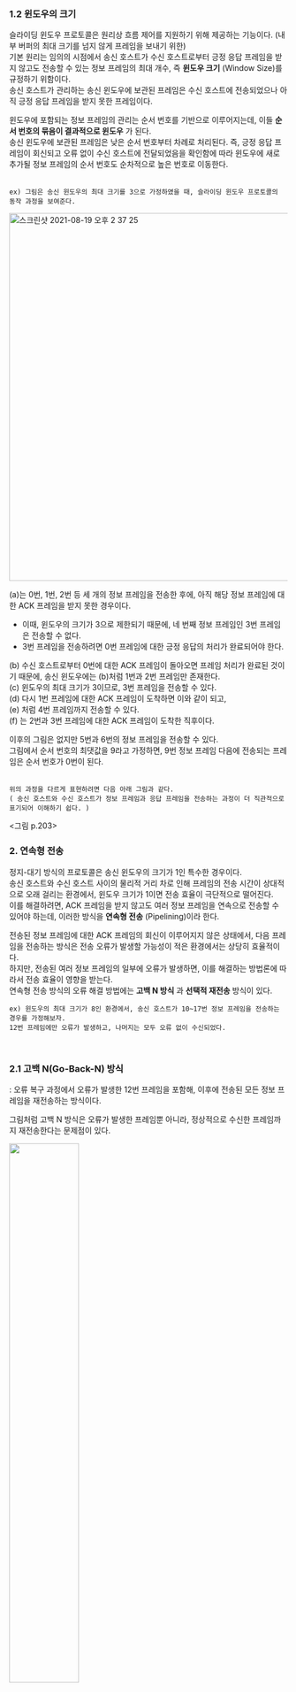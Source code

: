 ### 1.2 윈도우의 크기
슬라이딩 윈도우 프로토콜은 원리상 흐름 제어를 지원하기 위해 제공하는 기능이다. (내부 버퍼의 최대 크기를 넘지 않게 프레임을 보내기 위한)   
기본 원리는 임의의 시점에서 송신 호스트가 수신 호스트로부터 긍정 응답 프레임을 받지 않고도 전송할 수 있는 정보 프레임의 최대 개수, 즉 **윈도우 크기** (Window Size)를 규정하기 위함이다.    
송신 호스트가 관리하는 송신 윈도우에 보관된 프레임은 수신 호스트에 전송되었으나 아직 긍정 응답 프레임을 받지 못한 프레임이다.   

윈도우에 포함되는 정보 프레임의 관리는 순서 번호를 기반으로 이루어지는데, 이들 **순서 번호의 묶음이 결과적으로 윈도우** 가 된다.  
송신 윈도우에 보관된 프레임은 낮은 순서 번호부터 차례로 처리된다.
즉, 긍정 응답 프레임이 회신되고 오류 없이 수신 호스트에 전달되었음을 확인함에 따라 윈도우에 새로 추가될 정보 프레임의 순서 번호도 순차적으로 높은 번호로 이동한다.   
</br>

```
ex) 그림은 송신 윈도우의 최대 크기를 3으로 가정하였을 때, 슬라이딩 윈도우 프로토콜의 동작 과정을 보여준다.
```      

<img width="665" alt="스크린샷 2021-08-19 오후 2 37 25" src="https://user-images.githubusercontent.com/83942393/130013770-ff9a2b0b-1b6c-47fe-8944-36e8814e5a65.png"></br>

(a)는 0번, 1번, 2번 등 세 개의 정보 프레임을 전송한 후에, 아직 해당 정보 프레임에 대한 ACK 프레임을 받지 못한 경우이다.  

- 이때, 윈도우의 크기가 3으로 제한되기 때문에, 네 번째 정보 프레임인 3번 프레임은 전송할 수 없다.    
- 3번 프레임을 전송하려면 0번 프레임에 대한 긍정 응답의 처리가 완료되어야 한다.    

(b) 수신 호스트로부터 0번에 대한 ACK 프레임이 돌아오면 프레임 처리가 완료된 것이기 때문에, 송신 윈도우에는 (b)처럼 1번과 2번 프레임만 존재한다.   
(c) 윈도우의 최대 크기가 3이므로, 3번 프레임을 전송할 수 있다.    
(d) 다시 1번 프레임에 대한 ACK 프레임이 도착하면 이와 같이 되고,    
(e) 처럼 4번 프레임까지 전송할 수 있다.   
(f) 는 2번과 3번 프레임에 대한 ACK 프레임이 도착한 직후이다.   

이후의 그림은 없지만 5번과 6번의 정보 프레임을 전송할 수 있다.    
그림에서 순서 번호의 최댓값을 9라고 가정하면, 9번 정보 프레임 다음에 전송되는 프레임은 순서 번호가 0번이 된다.    
</br>

```
위의 과정을 다르게 표현하려면 다음 아래 그림과 같다.
( 송신 호스트와 수신 호스트가 정보 프레임과 응답 프레임을 전송하는 과정이 더 직관적으로 표기되어 이해하기 쉽다. )
```   
<그림 p.203>
</br>

### 2. 연속형 전송 
정지-대기 방식의 프로토콜은 송신 윈도우의 크기가 1인 특수한 경우이다.  
송신 호스트와 수신 호스트 사이의 물리적 거리 차로 인해 프레임의 전송 시간이 상대적으로 오래 걸리는 환경에서, 윈도우 크기가 1이면 전송 효율이 극단적으로 떨어진다.   
이를 해결하려면, ACK 프레임을 받지 않고도 여러 정보 프레임을 연속으로 전송할 수 있어야 하는데, 이러한 방식을 **연속형 전송** (Pipelining)이라 한다.   

전송된 정보 프레임에 대한 ACK 프레임의 회신이 이루어지지 않은 상태에서, 다음 프레임을 전송하는 방식은 전송 오류가 발생할 가능성이 적은 환경에서는 상당히 효율적이다.   
하지만, 전송된 여러 정보 프레임의 일부에 오류가 발생하면, 이를 해결하는 방법론에 따라서 전송 효율이 영향을 받는다.   
연속형 전송 방식의 오류 해결 방법에는 **고백 N 방식** 과 **선택적 재전송** 방식이 있다.   

```
ex) 윈도우의 최대 크기가 8인 환경에서, 송신 호스트가 10~17번 정보 프레임을 전송하는 경우를 가정해보자.
12번 프레임에만 오류가 발생하고, 나머지는 모두 오류 없이 수신되었다.
```
</br>

### 2.1 고백 N(Go-Back-N) 방식
: 오류 복구 과정에서 오류가 발생한 12번 프레임을 포함해, 이후에 전송된 모든 정보 프레임을 재전송하는 방식이다.   

그림처럼 고백 N 방식은 오류가 발생한 프레임뿐 아니라, 정상적으로 수신한 프레임까지 재전송한다는 문제점이 있다.  

<img src="https://user-images.githubusercontent.com/83942393/130015969-9c796fb5-e9c0-47dd-a0ce-c04da1361363.png" width="50%" height="50%"></img></br>

따라서 직관적인 관점에서 보면 매우 비효율적이라고 생각될 수 있으나, 송수신 호스트 사이의 전송 지연 등에 따라서는 효과적인 처리 방법이 될 수 있다.     

그림에서 부정 응답 기능을 수행하는 NAK 프레임이 전송되는 원인을 두 가지로 나누어 생각해볼 수 있다.    

하나는 12번 정보 프레임이 수신 호스트에 도착하였으나, 내용이 변질된 경우이고,    
다른 하나는 12번 프레임이 도착하지 않은 경우이다.   

12번 프레임이 도착하지 않은 경우를 살펴보자.   
수신 호스트에 10번과 11번 프레임이 도착한 후에 13번, 14번 15번 순으로 프레임이 도착하면, 수신 호스트는 중간의 12번 프레임을 분실했음을 인지하여 NAK 프레임을 전송할 수 있다.   
만일 프로토콜에서 NAK 프레임을 사용하지 않고, ACK 프레임만으로 프로토콜을 작성한다면 송신 호스트가 12번 전송 프레임의 긍정 응답 프레임을 받을 수 없으므로, 타임 아웃 과정에 의해 12번 프레임부터 다시 전송해야 한다.   

그림에서 볼 수 있듯이, 수신 호스트가 전송한 ACK(17) 프레임은 17번 프레임만이 제대로 도착했다는 의미가 아니고, 17번 프레임을 포함하여 이전 모두의 프레임들이 제대로 도착했음을 나타낸다.  

그림에서는 설명의 편의를 위해 송신 호스트와 수신 호스트의 전송 시점이 겹치지 않도록 하였는데, 실제 환경에서는 그림보다 짧은 시간에 송수신 과정이 이루어지므로, 프레임의 전송 순서도 이와는 형태가 다를 수 있다.   
</br>

### 2.2 선택적 재전송(Selective Retransmission) 방식
: 그림에서 12번 정보 프레임만 재전송하고 수신 호스트가 제대로 수신한 13~17번 정보 프레임은 정상적으로 처리하여 재전송되지 않도록, 오류가 발생한 프레임만 선택적으로 복구하는 방식이다. 
```
직관적인 관점에서 고백 N 방식의 문제점 : 수신 호스트가 올바르게 수신한 정보 프레임도 오류로 처리해 재전송한다는 것.
```

그림은 부정 응답 프레임을 사용해, 오류가 발생한 정보 프레임을 처리하는 경우이다.   

<img src="https://user-images.githubusercontent.com/83942393/130017071-7e81a47d-2cd1-411b-8c99-72c9b6aa2d18.png" width="60%" height="60%"></img></br>

그림처럼 수신 호스트가 NAK(12) 프레임을 전송한 후에는 I(12)번 프레임의 처리를 완료할 때까지 다음 정보 프레임에 대한 긍정 응답 프레임을 전송하지 않도록 주의해야 한다.   

```
그림에서 설명하지 않았지만, 프로토콜에서 NAK 프레임이 정의되지 않으면 그 처리 과정이 약간 달라질 수 있다.
NAK 프레임이 없는 경우의 기본 동작 원리는 제대로 전달된 모든 정보 프레임에 대해 수신 호스트가 개별적으로 ACK 프레임을 전송해야 한다는 것이다.
```
</br>

> 고백 N 방식과 선택적 재전송 방식의 차이는 수신 윈도우 크기의 차이로도 설명할 수 있다.   

**고백 N 방식에서는 수신 윈도우의 크기가 1이다.**   
* 수신 호스트가 임의의 앞선 순서 번호를 갖는 정보 프레임이 처리될 때 까지 다음 정보 프레임을 모두 버리는 방식으로 처리되므로, 수신 윈도우에는 현재 처리중인 프레임 한개만 존재한다.
</br>

**선택적 재전송 방식은 수신 윈도우의 크기가 송신 윈도우의 크기와 같다고 볼 수 있다.**    
* 앞선 정보 프레임에 대한 처리가 이루어지지 않았어도, 오류 없이 수신된 모든 정보 프레임을 수신 윈도우에 보관한다.
* 다시 말해서 선택적 재전송 방식에서는 프레임의 도착 순서가 순서 번호와 일치하지 않을 수 있다.
</br>

### 3. 피기배킹
양방향 전송 기능을 갖춘 채널 방식에서는 송신 호스트와 수신 호스트의 구분 없이, 양방향으로 동시에 정보 프레임과 응답 프레임을 교차하여 전송할 수 있다.   
정보 프레임의 구조를 적당히 조정해 재정의하면, 정보 프레임을 전송하면서 응답 기능까지 함께 수행할 수 있다.   
이런 방식으로 프로토콜을 작성하면, 응답 프레임의 전송 횟수를 줄이는 효과가 있어, 전송 효율을 높일 수 있는데, 이를 **피기배킹** (Piggybacking)이라 한다.   

피기배킹을 지원하려면, 정보 프레임의 구조를 확장해 두 종류의 순서 번호를 모두 표기해야 한다.    
즉, 피기배킹 프로토콜에는 전송할 데이터와 해당 데이터의 순서 번호는 물론이고, 현재까지 제대로 수신한 프레임의 순서 번호까지 포함된다.   
이렇게 함으로써 정보 프레임의 전송과 응답 프레임의 회신을 한 번에 처리할 수 있다.   
</br>

```
그림은 피기배킹 방식을 사용하는 프로토콜과 그렇지 않은 프로토콜의 동작 과정을 비교해 설명하고 있다.  
```
왼쪽에서 0번과 1번 정보 프레임을 전송하고, 오른쪽에서도 0번과 1번의 순서대로 정보 프레임을 전송하는 경우를 가정한다.   


![image](https://user-images.githubusercontent.com/83942393/130018685-8addb257-ff61-4454-91f9-bdb18e725701.png)

![image](https://user-images.githubusercontent.com/83942393/130018693-00067f41-e3e5-43a6-9ec2-e5774f2173eb.png)

(a) 개별 정보 프레임에 대해 긍정 응답 혹은 부정 응답 프레임이 순서 번호와 함께 별도로 처리되고 있다.    
(b) 피기배킹을 이용하면 이처럼 더 효과적으로 개선하여 전송할 수 있다.    
```
정보 프레임의 표기 방식은 I(i, j)로 재정의되었다.
이때 첫 번째 순서 번호 i 는 자신이 전송하는 데이터의 순서 번호를 의미하고, j는 제대로 수신한 프레임의 순서 번호를 의미한다. 
```
</br>

* 응답 프레임을 전송할 시점에 전송할 데이터 프레임이 있으면 피기배킹 기능을 사용할 수 있지만, 정보 프레임이 없으면 응답 프레임만 전송해야 한다. 
* 그러나 현재는 정보 프레임이 없지만 잠시 후에 전송할 정보 프레임이 생길 가능성이 있으면, 응답 프레임의 회신을 잠시 늦춰 피기배킹 방식으로 전송할 수 있다. 
* 이때는 얼마나 기다리게 할 것인가가 시스템의 성능에 영향을 준다.
</br>

## 💎 03 HDLC 프로토콜
* ISO 에서 IBM SNA의 데이터 링크 프로토콜로 사용되는 SDLC(Synchronous Data Link Control) -> HDLC(High-level Data Link Control) 로 발전
* CCITT에서 HDLC를 다시 수정하여 x.25에서 사용할 수 있도록 LAP(Link Access Procedure)로 발전
* 다시 LAPB(Link Access Procedure Balanced)로 향상
* 이들 프로토콜은 모두 같은 뿌리에서 시작해 기본 특성이 유사하다.
</br>

* **HDLC** 프로토콜은 컴퓨터가 일대일 혹은 일대다로 연결된 환경에서 데이터 송수신 기능을 제공한다.
* 데이터 통신을 위해 연결된 호스트들은 주국(Primary Station)과 종국(Secondary Station)으로 구분되고, 다시 이들의 기능을 모두 지닌 혼합국(Combination Station)으로 정의될 수 있다.
* 주국에서 전송되는 메시지를 명령(Command)이라 정의하며, 이에 대한 종국의 회신을 응답(Response)이라 한다.
</br>

![image](https://user-images.githubusercontent.com/83942393/130023656-cf2e7612-72b6-4a1d-94dc-620b02dc0601.png)   
</br>

### 1. 프레임의 구조
그림은 HDLC 프레임의 구조로, 상단의 숫자는 비트 수이다.    
프레임의 좌우에 위치한 01111110 플래그는 프레임의 시작과 끝을 구분한다.   

<img src="https://user-images.githubusercontent.com/83942393/130021261-1da01f87-7339-4a6d-a19b-6297520f6d09.png" width="60%" height="60%"></img></br>

* Address(주소) : 일대다로 연결된 환경에서 특정 호스트를 구분하여 지칭하는 목적으로 사용한다. 주국에서 정보 프레임을 전송할 때는 수신 호스트인 종국 주소를 표기하며, 종국에서 전송할 때는 송신 호스트인 자신의 주소가 기록된다. 일대일 환경에서는 명령과 응답을 구분하는 용도로 사용할 수도 있다.
* Data(데이터) : 가변 크기의 전송 데이터가 포함되는데, 상위 계층인 네트워크 계층에서 보내진 패킷이 캡슐화된다.
* Checksum(체크섬) : CRC-CCITT 를 생성 다항식으로 하는 오류 검출 용도로 사용된다. 
</br>

### 2. 프레임의 종류
그림처럼 프레임의 용도는 Control 필드 값에 따라 세 종류로 구분된다.   
즉, 네트워크 계층에서 내려온 패킷을 전송하기 위한 정보 프레임, 정보 프레임에 대한 응답 기능을 수행하는 감독 프레임, 연결 설정의 제어와 관련된 비번호 프레임으로 나뉜다.   
</br>

### 2.1 정보 프레임
네트워크 계층의 데이터 전송을 위해 정의된 정보 프레임(Information Frame)은 그림의 (a)처럼 3비트의 순서 번호(Seq)를 이용한 슬라이딩 윈도우 프로토콜을 사용한다.
순서 번호는 비트 수가 3개이므로 0~7의 순서 번호 8개를 순환하여 사용한다.

* **Seq** : 정보 프레임의 송신용 순서 번호로 사용한다.
* **Next** : 피기배킹을 이용한 응답 기능으로 사용한다. 이 값은 제대로 수신된 프레임 번호가 아닌, 다음에 수신을 기대하는 프레임 번호이다. 따라서 이 번호 이전까지의 프레임은 모두 오류없이 수신되었음을 의미한다. 
* **P/F** : 값이 1로 지정되었을 경우에 한하여, Poll 혹은 Final의 의미를 갖는다. 일반적으로 주국의 명령 프레임에서 사용될 때는 Poll 이라 하고, 종국의 응답 프레임에서 사용될 때는 Final이라 한다.
```
하나의 주국 컴퓨터가 다수의 종국 컴퓨터를 제어하기 위한 용도이며, 주국에서 종국에 데이터 전송을 허가할 때 사용한다.
즉, 주국에서 데이터를 보내고자 하는 종국이 있는지 확인할 때는 Poll(여론 조사)의 의미로 1 값을 지정하며, 종국에서 주국으로 데이터를 전송할 때는
Final의 의미로 사용한다.
```
</br>

### 2.2 감독 프레임
감독 프레임은 정보 프레임에 대한 응답 기능을 수행하는 프레임이다.   
크게 긍정 응답 프레임과 부정 응답 프레임으로 구분된다.   
프레임의 세부 종류는 Type 필드 값에 따라 다음의 네 가지로 네 가지로 구분된다.   

<img width="586" alt="스크린샷 2021-08-19 오후 4 31 58" src="https://user-images.githubusercontent.com/83942393/130026999-58a86bc3-5565-4ca5-9de5-87f5742582d5.png">  

* **Type 0** : RR로 정의된 긍정 응답 프레임. 다음에 수신을 기대하는 프레임 번호를 Next 필드에 표시한다.
* **Type 1** : REJ로 정의된 부정 응답 프레임. Next 필드에는 재전송되어야 하는 프레임의 번호를 표시한다. 따라서 송신 호스트는 Next 필드의 번호로 시작하는 프레임부터 재전송해야 한다.
* **Type 2** : RNR로 정의된 응답 프레임으로 흐름 제어 기능 까지 제공한다. 즉, Next 필드에 표시한 순서 번호를 갖는 정보 프레임의 바로 앞 번호까지 제대로 수신되었다는 긍정 응답과 함께, 송신 호스트에 송신을 중지하도록 요구한다. 송신 호스트에 다시 전송을 요구할 때는 RR, REJ 혹은 기타의 제어 프레임을 전송하면 된다.
* **Type 3** : SREJ로 정의된 프레임으로, 선택적 재전송 방식에서 부정 응답 기능을 지원한다. 즉, Next 필드의 순서 번호를 갖는 특정 프레임에 대해 재전송 요구 기능을 갖는다.
</br>

### 2.3 비번호 프레임
: 순서 번호가 없는 프레임을 정의한다.   
* 주로 연결 제어 등의 용도로 사용하지만, 비연결형 데이터 전송을 위해 사용하기도 한다.
* 비번호 프레임은 Type과 Modifier 필드를 합해 총 5비트로 다음과 같은 프레임을 정의한다.
</br>

* SABM(Set ABM) : 비동기 균형(Asynchronous Balanced) 모드의 연결 설정을 요구한다.
* SNRM(Set NRM) : 정규 응답(Normal Reponse) 모드의 연결 설정을 요구한다.
* SARM(Set ARM) : 비동기 응답(Asynchronous Response) 모드의 연결 설정을 요구한다.
* DISC(DISConnect) : 연결 설정 해제를 요구한다.
* RSET(ReSET) : 비정상적인 프로토콜의 동작에 따른 리셋 기능을 수행한다.
* FRMR(FRaMe Reject) : 비정상적인 프레임의 수신을 거부한다.
* UA(Unnumbered ACK) : 비번호 프레임에 대한 응답 기능을 수행한다.

SNRM, SABM, SARM은 연결 설정을 요구할 때 사용하며, 표와 같은 세 가지 연결 모드에 적용된다.    

| 연결 모드 | 설명 |
|:----------|:----------|
| 정규 응답(Normal Response) - SNRM | 불균형 모드를 의미하기 때문에 호스트 하나는 주국으로 동작하고, 다른 하나는 종국으로 동작한다. </br> SNRM을 이용하여 연결 설정을 요구하며, 종국에서 데이터를 전송하려면 반드시 주국의 허락을 받아야 한다. |
| 비동기 균형(Asynchronous Balanced) - SABM| 두 개의 호스트가 동일한 능력을 갖는 혼합국으로 동작하며, 양쪽에서 명령과 응답을 모두 전송할 수 있다.  </br> 따라서 둘 중 임의의 호스트에서 SABM을 이용한 연결 설정 요구를 수행할 수 있다. |
| 비동기 응답(Asynchronous Response) - SARM | 불균형 모드이나 종국이 주국의 허락 없이도 데이터를 전송할 수 있는 권한을 갖는다.  </br> 즉, 주국의 허가가 없어도 (주국에 의한 P/F 비트의 Poll 지정이 없어도) 종국에서 먼저 SARM 응답을 보낼 수 있다. |

* 사용 중인 연결을 해제하려면 DISC 프레임을 이용하며, UA는 비번호 프레임에 대한 긍정 응답으로 이용한다.
* FRMR은 프레임에 오류는 없지만, 연결 상태의 논리적인 의미가 상실된 경우에 사용된다.
* RSET 명령은 종국에 하드웨어 제어 기능을 리셋하도록 통보하는 용도로 사용한다.
</br>

### 3. LAP 프로토콜
LAP(Link Access Protocol)은 비동기 응답 모드인 ARM 으로 동작하는 프로토콜이다.   

<img width="451" alt="스크린샷 2021-08-19 오후 4 35 05" src="https://user-images.githubusercontent.com/83942393/130027443-3f3642fb-999f-45f8-abc1-d9f27a99e096.png">
<img width="462" alt="스크린샷 2021-08-19 오후 4 34 08" src="https://user-images.githubusercontent.com/83942393/130027319-43fa5919-8003-421b-8b51-a366d4cb084a.png">


연결 설정 과정은 그림의 (a)처럼 주국에서 전송된 SARM 명령에 대하여 종국에서 UA 응답을 전송함으로써 완료된다.   

LAP는 비동기 응답 모드로 동작하기 때문에 그림의 (b)처럼 종국에서 주국으로 SARM 응답을 전송하여 연결 설정을 요구할 수 있다.   
종국으로부터 SARM 응답을 받은 주국은 SARM 명령을 전송학고, 최종적으로 종국에서 UA 응답을 전송함으로써 연결 설정이 완료된다.   
이와 같이 종국에서 시작된 연결 설정은 3단계로 이루어지는 효과가 발생한다.  

연결을 해제할 경우에도 주국으로부터 DISC 명령이 발생하면, 종국에서 UA 응답을 전송하는 것으로 해제가 완료된다.   
그러나 그림의 (b)와 같은 원리에 의해 종국에서의 DISC 응답에 의한 연결 해제는 3단계로 이루어진다.   
</br>

### 4. LAPB 프로토콜
: 양쪽 호스특가 혼합국으로 동작하기 때문에 누구나 먼저 명령을 전송할 수 있다.   

그림은 비동기 균형 모드의 연결을 설정하기 위해 오른쪽 호스트가 왼쪽 호스트에 SABM 명령을 전송하는 경우이다.   

<img width="467" alt="스크린샷 2021-08-19 오후 4 34 16" src="https://user-images.githubusercontent.com/83942393/130027307-ad74cd30-29fb-43bb-be3e-f7311187fe6a.png">

왼쪽 호스트에서는 UA 응답을 전송함으로써 계층 2의 연결 설정이 완료된다.    

연결 해제의 경우에도 임의의 호스트에서 DISC 명령을 전송하고, 이를 수신한 측에서 UA 응답을 함으로써 완료된다.    

